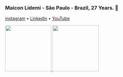  ### Maicon Lidemi - São Paulo - Brazil, 27 Years. 🌟 

 [instagram](https://www.instagram.com/annderlau/) • [Linkedin](https://www.linkedin.com/in/maiconlidemi/) • [YouTube](https://www.youtube.com/channel/UCASWdZVjjDwVDtTXFna1HXg) 

<div>
  <a href="https://github.com/seu-usuário-aqui">
  <img height="150em"src="https://github-readme-stats.vercel.app/api/top-langs/?username=Annderlau&layout=compact&langs_count=7&theme=white"/> 
  <img height="150em"src="https://github-readme-stats.vercel.app/api?username=Annderlau&show_icons=true&theme=white&include_all_commits=true&count_private=true"/>
  </div>


